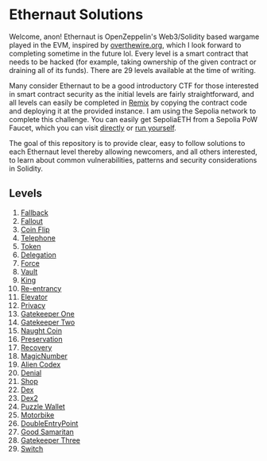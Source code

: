 # Ethernaut Solutions

Welcome, anon! Ethernaut is OpenZeppelin's Web3/Solidity based wargame played in the EVM, inspired by [overthewire.org](https://overthewire.org/wargames/), which I look forward to completing sometime in the future lol. Every level is a smart contract that needs to be hacked (for example, taking ownership of the given contract or draining all of its funds). There are 29 levels available at the time of writing.

Many consider Ethernaut to be a good introductory CTF for those interested in smart contract security as the initial levels are fairly straightforward, and all levels can easily be completed in [Remix](https://remix.ethereum.org) by copying the contract code and deploying it at the provided instance. I am using the Sepolia network to complete this challenge. You can easily get SepoliaETH from a Sepolia PoW Faucet, which you can visit [directly](https://sepolia-faucet.pk910.de/) or [run yourself](https://github.com/pk910/PoWFaucet).

The goal of this repository is to provide clear, easy to follow solutions to each Ethernaut level thereby allowing newcomers, and all others interested, to learn about common vulnerabilities, patterns and security considerations in Solidity.

## Levels
1. [Fallback](https://github.com/0xIchigo/ethernaut/blob/master/Fallback/Solution.md)
2. [Fallout](https://github.com/0xIchigo/ethernaut/blob/master/Fallout/Solution.md)
3. [Coin Flip](https://github.com/0xIchigo/ethernaut/blob/master/CoinFlip/Solution.md) 
4. [Telephone](https://github.com/0xIchigo/ethernaut/blob/master/Telephone/Solution.md)
5. [Token](https://github.com/0xIchigo/ethernaut/blob/master/Token/Solution.md)
6. [Delegation](https://github.com/0xIchigo/ethernaut/blob/master/Delegation/Solution.md)
7. [Force](https://github.com/0xIchigo/ethernaut/blob/master/Force/Solution.md)
8. [Vault](https://github.com/0xIchigo/ethernaut/blob/master/Vault/Solution.md)
9. [King](https://github.com/0xIchigo/Ethernaut/blob/master/King/Solution.md)
10. [Re-entrancy](https://github.com/0xIchigo/Ethernaut/blob/master/Re-entrancy/Solution.md)
11. [Elevator](https://github.com/0xIchigo/Ethernaut/blob/master/Elevator/Solution.md)
12. [Privacy](https://github.com/0xIchigo/Ethernaut/blob/master/Elevator/Solution.md)
13. [Gatekeeper One](https://github.com/0xIchigo/Ethernaut/blob/master/GatekeeperOne/Solution.md)
14. [Gatekeeper Two](https://github.com/0xIchigo/Ethernaut/blob/master/GatekeeperTwo/Solution.md)
15. [Naught Coin](https://github.com/0xIchigo/Ethernaut/blob/master/NaughtCoin/Solution.md)
16. [Preservation](https://github.com/0xIchigo/Ethernaut/blob/master/Preservation/Solution.md)
17. [Recovery](https://github.com/0xIchigo/Ethernaut/blob/master/Recovery/Solution.md)
18. [MagicNumber](https://github.com/0xIchigo/Ethernaut/blob/master/Recovery/Solution.md)
19. [Alien Codex](https://github.com/0xIchigo/Ethernaut/blob/master/AlienCodex/Solution.md)
20. [Denial](https://github.com/0xIchigo/Ethernaut/blob/master/Denial/Solution.md)
21. [Shop](https://github.com/0xIchigo/Ethernaut/blob/master/Shop/Solution.md)
22. [Dex](https://github.com/0xIchigo/Ethernaut/blob/master/Dex/Solution.md)
23. [Dex2](https://github.com/0xIchigo/Ethernaut/blob/master/Dex2/Solution.md)
24. [Puzzle Wallet](https://github.com/0xIchigo/Ethernaut/blob/master/PuzzleWallet/Solution.md)
25. [Motorbike](https://github.com/0xIchigo/Ethernaut/blob/master/Motorbike/Solution.md)
26. [DoubleEntryPoint](https://github.com/0xIchigo/Ethernaut/blob/master/DoubleEntryPoint/Solution.md)
27. [Good Samaritan](https://github.com/0xIchigo/Ethernaut/blob/master/GoodSamaritan/Solution.md)
28. [Gatekeeper Three](https://github.com/0xIchigo/Ethernaut/blob/master/GatekeeperThree/Solution.md)
29. [Switch](https://github.com/0xIchigo/Ethernaut/blob/master/Switch/Solution.md)